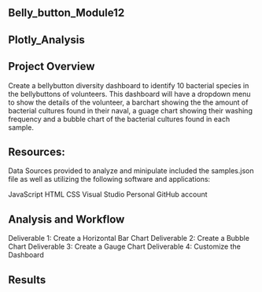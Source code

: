 ## Belly_button_Module12
## Plotly_Analysis
## Project Overview
Create a bellybutton diversity dashboard to identify 10 bacterial species in the bellybuttons of volunteers.
This dashboard will have a dropdown menu to show the details of the volunteer, a barchart showing the the amount of bacterial cultures found in their naval,
a guage chart showing their washing frequency and a bubble chart of the bacterial cultures found in each sample.
## Resources:
Data Sources provided to analyze and minipulate included the samples.json file as well as utilizing the following software and applications:

JavaScript
HTML
CSS
Visual Studio
Personal GitHub account
## Analysis and Workflow
Deliverable 1: Create a Horizontal Bar Chart
Deliverable 2: Create a Bubble Chart
Deliverable 3: Create a Gauge Chart 
Deliverable 4: Customize the Dashboard
## Results


